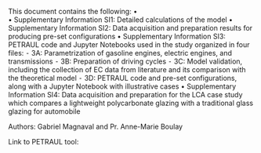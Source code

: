 This document contains the following:
	•	
	•	Supplementary Information SI1: Detailed calculations of the model
	•	Supplementary Information SI2: Data acquisition and preparation results for producing pre-set configurations
	•	Supplementary Information SI3: PETRAUL code and Jupyter Notebooks used in the study organized in four files:
	⁃	3A: Parametrization of gasoline engines, electric engines, and transmissions
	⁃	3B: Preparation of driving cycles
	⁃	3C: Model validation, including the collection of EC data from literature and its comparison with the theoretical model	
	⁃	3D: PETRAUL code and pre-set configurations, along with a Jupyter Notebook with illustrative cases
	•	Supplementary Information SI4: Data acquisition and preparation for the LCA case study which compares a lightweight polycarbonate glazing with a traditional glass glazing for automobile

 Authors: Gabriel Magnaval and Pr. Anne-Marie Boulay

 Link to PETRAUL tool: 
